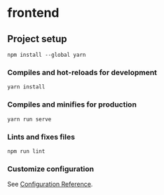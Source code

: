# frontend

## Project setup
```
npm install --global yarn
```

### Compiles and hot-reloads for development
```
yarn install
```

### Compiles and minifies for production
```
yarn run serve
```

### Lints and fixes files
```
npm run lint
```

### Customize configuration
See [Configuration Reference](https://cli.vuejs.org/config/).
